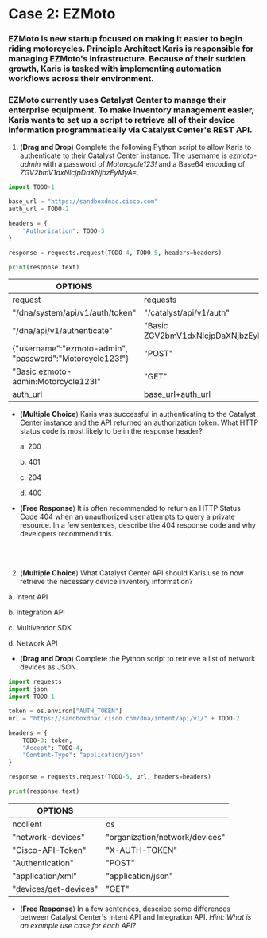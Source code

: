 # Case 2: EZMoto
### EZMoto is new startup focused on making it easier to begin riding motorcycles. Principle Architect Karis is responsible for managing EZMoto's infrastructure. Because of their sudden growth, Karis is tasked with implementing automation workflows across their environment.
### EZMoto currently uses Catalyst Center to manage their enterprise equipment. To make inventory management easier, Karis wants to set up a script to retrieve all of their device information programmatically via Catalyst Center's REST API.

1. (**Drag and Drop**) Complete the following Python script to allow Karis to authenticate to their Catalyst Center instance. The username is *ezmoto-admin* with a password of *Motorcycle123!* and a Base64 encoding of *ZGV2bmV1dxNlcjpDaXNjbzEyMyA=*.

```python
import TODO-1

base_url = "https://sandboxdnac.cisco.com"
auth_url = TODO-2

headers = {
	"Authorization": TODO-3
}

response = requests.request(TODO-4, TODO-5, headers=headers)

print(response.text)
```
|**OPTIONS**  |  |
|--|--|
| request | requests |
|"/dna/system/api/v1/auth/token"|"/catalyst/api/v1/auth"|
|"/dna/api/v1/authenticate"|"Basic ZGV2bmV1dxNlcjpDaXNjbzEyMyA="|
|{"username":"ezmoto-admin", "password":"Motorcycle123!"}|"POST" |
|"Basic ezmoto-admin:Motorcycle123!"|"GET"|
|auth_url|base_url+auth_url|

- (**Multiple Choice**) Karis was successful in authenticating to the Catalyst Center instance and the API returned an authorization token. What HTTP status code is most likely to be in the response header?
  
  a. 200 
  
  b. 401
  
  c. 204
  
  d. 400

- (**Free Response**) It is often recommended to return an HTTP Status Code 404 when an unauthorized user attempts to query a private resource. In a few sentences,
describe the 404 response code and why developers recommend this.

<br><br>

2. (**Multiple Choice**) What Catalyst Center API should Karis use to now retrieve the necessary device inventory information?
  
  a. Intent API
  
  b. Integration API
  
  c. Multivendor SDK
  
  d. Network API
<br>
- (**Drag and Drop**) Complete the Python script to retrieve a list of network devices as JSON. 
```python
import requests
import json
import TODO-1

token = os.environ["AUTH_TOKEN"]
url = "https://sandboxdnac.cisco.com/dna/intent/api/v1/" + TODO-2

headers = {
	TODO-3: token,
	"Accept": TODO-4,
	"Content-Type": "application/json"
}

response = requests.request(TODO-5, url, headers=headers)

print(response.text)
```
|**OPTIONS**  |  |
|--|--|
| ncclient | os |
|"network-devices"|"organization/network/devices"|
|"Cisco-API-Token"|"X-AUTH-TOKEN"|
|"Authentication"|"POST"|
|"application/xml"|"application/json"|
|"devices/get-devices"|"GET"|

- (**Free Response**) In a few sentences, describe some differences between Catalyst Center's Intent API and Integration API. *Hint: What is an example use case for each API?* 
